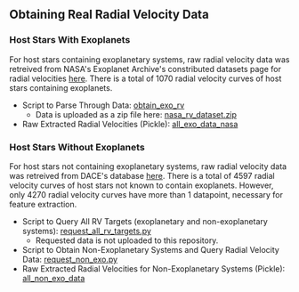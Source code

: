 ## Obtaining Real Radial Velocity Data
### Host Stars With Exoplanets
For host stars containing exoplanetary systems, raw radial velocity data was retreived from NASA's Exoplanet Archive's constributed datasets page for radial velocities [here](https://exoplanetarchive.ipac.caltech.edu/bulk_data_download/#TSD).
There is a total of 1070 radial velocity curves of host stars containing exoplanets.
- Script to Parse Through Data: [obtain_exo_rv](obtain_exo_rv.py)
  - Data is uploaded as a zip file here: [nasa_rv_dataset.zip](nasa_rv_dataset.zip)
- Raw Extracted Radial Velocities (Pickle): [all_exo_data_nasa](all_exo_data_nasa)


### Host Stars Without Exoplanets
For host stars not containing exoplanetary systems, raw radial velocity data was retreived from DACE's database [here](https://dace.unige.ch/observationSearch/?observationType=[%22spectroscopy%22]). There is a total of 4597 radial velocity curves of host stars not known to contain exoplanets. However, only 4270 radial velocity curves have more than 1 datapoint, necessary for feature extraction.
- Script to Query All RV Targets (exoplanetary and non-exoplanetary systems): [request_all_rv_targets.py](request_all_rv_targets.py)
  - Requested data is not uploaded to this repository.
- Script to Obtain Non-Exoplanetary Systems and Query Radial Velocity Data: [request_non_exo.py](request_non_exo_rv.py)
- Raw Extracted Radial Velocities for Non-Exoplanetary Systems (Pickle): [all_non_exo_data](all_non_exo_data)
